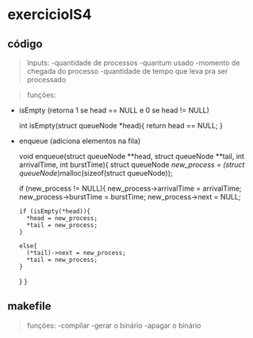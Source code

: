 # exercicioIS4

## código

> Inputs: 
-quantidade de processos
-quantum usado
-momento de chegada do processo
-quantidade de tempo que leva pra ser processado

> funções:
- isEmpty (retorna 1 se head == NULL e 0 se head != NULL)

  int isEmpty(struct queueNode *head){
    return head == NULL;
  }
  
- enqueue (adiciona elementos na fila)

  void enqueue(struct queueNode **head, struct queueNode **tail, int arrivalTime, int burstTime){
  struct queueNode *new_process = (struct queueNode*)malloc(sizeof(struct queueNode));

    if (new_process != NULL){
      new_process->arrivalTime = arrivalTime;
      new_process->burstTime = burstTime;
      new_process->next = NULL;

      if (isEmpty(*head)){
        *head = new_process;
        *tail = new_process;
      }

      else{
        (*tail)->next = new_process;
        *tail = new_process;
      }
    }
  }

## makefile

> funções:
-compilar
-gerar o binário
-apagar o binário
